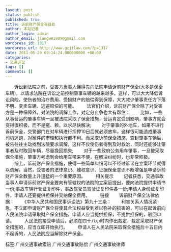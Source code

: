 ```yaml
---
layout: post
status: publish
published: true
title: 诉前财产保全有益处
author: 本站记者
author_login: admin
author_email: jiangwei909@gmail.com
wordpress_id: 1317
wordpress_url: http://www.gzjtlaw.com/?p=1317
date: 2011-05-29 09:14:24.000000000 +08:00
categories:
- 交通诉讼
tags: []
comments: []
---
```

　　诉讼到法院之前，受害方当事人懂得先向法院申请诉前财产保全(大多是保全车辆)，以请求法院在诉讼之前控制肇事车辆的越来越多。这样，可以大大降低诉讼风险，使伤者的治疗费用、受损财产的赔偿得到保障，大大减少肇事责任方下落不明、变卖车辆、逃避赔偿的可能。　　法官们介绍，诉前财产保全除了对受害方是一种保障外，对法院的调解工作，对定分止争也大有帮住：　　比如，一些从事营运的肇事车辆一旦被法院采取了保全措施，营运肯定受到影响，肇事方就会变得很积极，而不是拖、赖，以求尽快解决;　　对于肇事的外地车，如果不进行诉前保全，交警部门在对车辆进行扣押10日后就必须放车，这样很可能造成肇事司机逃跑，对案件的审理和执行都不利。而采取诉前保全措施，查封肇事车辆后，被告往往主动找到法院要求调解，这样不仅使伤者得到及时救治，同时还能够让肇事者及时取回车辆，尽量挽回损失;　　对于一些政府公务用车肇事，一旦被采取保全措施，肇事方考虑到会给用车带来不便，在解决纠纷时，也非常积极。　　综上，诉前财产保全措施，使得一些简单纠纷可以不经过诉讼在立案环节就得以调解。当然，受害者的法律意识、维权意识、证据保全意识不断增强是申请诉前财产保全数量上升迅猛的一个重要原因。　　相关提示　　记者获悉，交通事故当事人申请诉前财产保全要向有管辖权的法院的立案庭提出，要向法院提供申请书一份;事故车辆行驶证复印件，事故驾驶员驾驶证复印件各一份;申请人身份证复印件，申请人还要提供担保并交纳保全费用。　　链接　　诉前财产保全法律依据：　　《中华人民共和国民事诉讼法》第九十三条：　　利害关系人情况紧急，不立即申请财产保全将使其合法权益受到难以弥补的损害的，可以在起诉前向人民法院申请采取财产保全措施。申请人应当提供担保，不提供担保的，驳回申请。　　人民法院接受申请后，必须在四十八小时内作出裁定，裁定采取财产保全措施的，应当立即开始执行。　　申请人在人民法院采取保全措施后十五日内不起诉的，人民法院应当解除财产保全。标签:广州交通事故索赔 广州交通事故赔偿 广州交通事故律师
